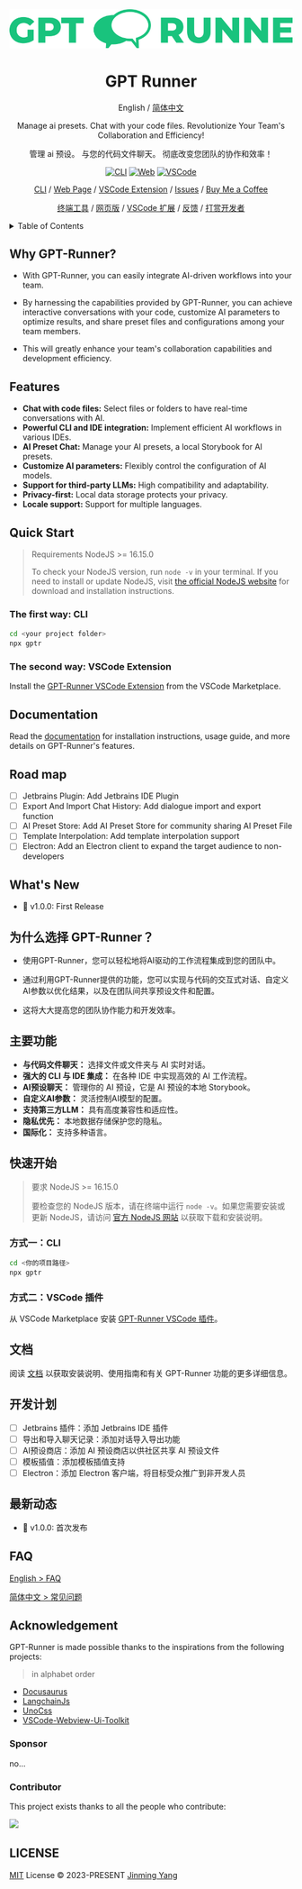 <div align="center">
<img src="./website/static/img/svg/logo-text.svg" alt="icon"/>

<h1 align="center">GPT Runner</h1>

English / [简体中文](https://github.com/nicepkg/gpt-runner/tree/main/README_CN.md)

Manage ai presets. Chat with your code files. Revolutionize Your Team's Collaboration and Efficiency!

管理 ai 预设。 与您的代码文件聊天。 彻底改变您团队的协作和效率！

[![CLI][cli-image]][cli-url]
[![Web][web-image]][web-url]
[![VSCode][vscode-image]][vscode-url]

[CLI](https://github.com/nicepkg/gpt-runner/tree/main/packages/gpt-runner-cli/) / [Web Page](https://github.com/nicepkg/gpt-runner/tree/main/packages/gpt-runner-web/) / [VSCode Extension](https://github.com/nicepkg/gpt-runner/tree/main/packages/gpt-runner-vscode/) / [Issues](https://github.com/nicepkg/gpt-runner/issues) / [Buy Me a Coffee](https://bmc.link/jinmingyang)

[终端工具](https://github.com/nicepkg/gpt-runner/tree/main/packages/gpt-runner-cli/) / [网页版](https://github.com/nicepkg/gpt-runner/tree/main/packages/gpt-runner-web/) / [VSCode 扩展](https://github.com/nicepkg/gpt-runner/tree/main/packages/gpt-runner-vscode/) / [反馈](https://github.com/Yidadaa/ChatGPT-Next-Web/issues) / [打赏开发者](https://github.com/nicepkg/gpt-runner/assets/35005637/98a4962a-8a2e-4177-8781-1e1ee886ecdc)

[cli-url]: https://github.com/nicepkg/gpt-runner/tree/main/packages/gpt-runner-cli/
[cli-image]: https://img.shields.io/badge/CLI-Node.js-green?logo=node.js
[web-url]: https://github.com/nicepkg/gpt-runner/tree/main/packages/gpt-runner-web/
[web-image]: https://img.shields.io/badge/Web-React-blue?logo=react
[vscode-url]: https://github.com/nicepkg/gpt-runner/tree/main/packages/gpt-runner-vscode/
[vscode-image]: https://img.shields.io/badge/VSCode-Extension-blue?logo=visualstudiocode

</div>

<details>
<summary>Table of Contents</summary><br>

- [Why GPT-Runner?](#why-gpt-runner)
- [Features](#features)
- [Quick Start](#quick-start)
  - [The first way: CLI](#the-first-way-cli)
  - [The second way:  VSCode Extension](#the-second-way--vscode-extension)
- [Documentation](#documentation)
- [Road map](#road-map)
- [What's New](#whats-new)
- [为什么选择 GPT-Runner？](#为什么选择-gpt-runner)
- [主要功能](#主要功能)
- [快速开始](#快速开始)
  - [方式一：CLI](#方式一cli)
  - [方式二：VSCode 插件](#方式二vscode-插件)
- [文档](#文档)
- [开发计划](#开发计划)
- [最新动态](#最新动态)
- [FAQ](#faq)
- [Acknowledgement](#acknowledgement)
  - [Sponsor](#sponsor)
  - [Contributor](#contributor)
- [LICENSE](#license)

<br></details>

## Why GPT-Runner?

- With GPT-Runner, you can easily integrate AI-driven workflows into your team. 

- By harnessing the capabilities provided by GPT-Runner, you can achieve interactive conversations with your code, customize AI parameters to optimize results, and share preset files and configurations among your team members. 

- This will greatly enhance your team's collaboration capabilities and development efficiency.


## Features

- **Chat with code files:** Select files or folders to have real-time conversations with AI.
- **Powerful CLI and IDE integration:** Implement efficient AI workflows in various IDEs.
- **AI Preset Chat:** Manage your AI presets, a local Storybook for AI presets.
- **Customize AI parameters:** Flexibly control the configuration of AI models.
- **Support for third-party LLMs:** High compatibility and adaptability.
- **Privacy-first:** Local data storage protects your privacy.
- **Locale support:** Support for multiple languages.

## Quick Start

> Requirements NodeJS >= 16.15.0
> 
> To check your NodeJS version, run `node -v` in your terminal. If you need to install or update NodeJS, visit [the official NodeJS website](https://nodejs.org/) for download and installation instructions.

### The first way: CLI

```bash
cd <your project folder>
npx gptr
```

### The second way:  VSCode Extension

Install the [GPT-Runner VSCode Extension](https://marketplace.visualstudio.com/items?itemName=nicepkg.gpt-runner) from the VSCode Marketplace.

## Documentation

Read the [documentation](https://gpt-runner.nicepkg.cn/) for installation instructions, usage guide, and more details on GPT-Runner's features.

## Road map

- [ ] Jetbrains Plugin: Add Jetbrains IDE Plugin
- [ ] Export And Import Chat History: Add dialogue import and export function
- [ ] AI Preset Store: Add AI Preset Store for community sharing AI Preset File
- [ ] Template Interpolation: Add template interpolation support
- [ ] Electron: Add an Electron client to expand the target audience to non-developers

## What's New

- 🚀 v1.0.0: First Release

## 为什么选择 GPT-Runner？

- 使用GPT-Runner，您可以轻松地将AI驱动的工作流程集成到您的团队中。

- 通过利用GPT-Runner提供的功能，您可以实现与代码的交互式对话、自定义AI参数以优化结果，以及在团队间共享预设文件和配置。

- 这将大大提高您的团队协作能力和开发效率。

## 主要功能

- **与代码文件聊天：** 选择文件或文件夹与 AI 实时对话。
- **强大的 CLI 与 IDE 集成：** 在各种 IDE 中实现高效的 AI 工作流程。
- **AI预设聊天：** 管理你的 AI 预设，它是 AI 预设的本地 Storybook。
- **自定义AI参数：** 灵活控制AI模型的配置。
- **支持第三方LLM：** 具有高度兼容性和适应性。
- **隐私优先：** 本地数据存储保护您的隐私。
- **国际化：** 支持多种语言。

## 快速开始

> 要求 NodeJS >= 16.15.0
>
> 要检查您的 NodeJS 版本，请在终端中运行 `node -v`。如果您需要安装或更新 NodeJS，请访问 [官方 NodeJS 网站](https://nodejs.org/) 以获取下载和安装说明。

### 方式一：CLI

```bash
cd <你的项目路径>
npx gptr
```

### 方式二：VSCode 插件

从 VSCode Marketplace 安装 [GPT-Runner VSCode 插件](https://marketplace.visualstudio.com/items?itemName=nicepkg.gpt-runner)。

## 文档

阅读 [文档](https://gpt-runner.nicepkg.cn/) 以获取安装说明、使用指南和有关 GPT-Runner 功能的更多详细信息。

## 开发计划

- [ ] Jetbrains 插件：添加 Jetbrains IDE 插件
- [ ] 导出和导入聊天记录：添加对话导入导出功能
- [ ] AI预设商店：添加 AI 预设商店以供社区共享 AI 预设文件
- [ ] 模板插值：添加模板插值支持
- [ ] Electron：添加 Electron 客户端，将目标受众推广到非开发人员

## 最新动态

- 🚀 v1.0.0: 首次发布

## FAQ

[English > FAQ](https://github.com/nicepkg/gpt-runner/tree/main/docs/faq-en.md)

[简体中文 > 常见问题](https://github.com/nicepkg/gpt-runner/tree/main/docs/faq-cn.md)

## Acknowledgement

GPT-Runner is made possible thanks to the inspirations from the following projects:

> in alphabet order

- [Docusaurus](https://github.com/facebook/docusaurus)
- [LangchainJs](https://github.com/hwchase17/langchainjs)
- [UnoCss](https://github.com/unocss/unocss)
- [VSCode-Webview-Ui-Toolkit](https://github.com/microsoft/vscode-webview-ui-toolkit)

### Sponsor

no...

### Contributor

This project exists thanks to all the people who contribute:

<a href="https://github.com/nicepkg/gpt-runner/graphs/contributors">
  <img src="https://contrib.rocks/image?repo=nicepkg/gpt-runner" />
</a>

## LICENSE

[MIT](https://github.com/nicepkg/gpt-runner/tree/main/LICENSE) License &copy; 2023-PRESENT [Jinming Yang](https://github.com/2214962083)
